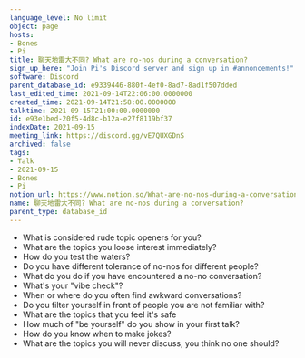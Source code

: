 ```yaml
---
language_level: No limit
object: page
hosts:
- Bones
- Pi
title: 聊天地雷大不同? What are no-nos during a conversation?
sign_up_here: "Join Pi's Discord server and sign up in #annoncements!"
software: Discord
parent_database_id: e9339446-880f-4ef0-8ad7-8ad1f507dded
last_edited_time: 2021-09-14T22:06:00.0000000
created_time: 2021-09-14T21:58:00.0000000
talktime: 2021-09-15T21:00:00.0000000
id: e93e1bed-20f5-4d8c-b12a-e27f8119bf37
indexDate: 2021-09-15
meeting_link: https://discord.gg/vE7QUXGDnS
archived: false
tags:
- Talk
- 2021-09-15
- Bones
- Pi
notion_url: https://www.notion.so/What-are-no-nos-during-a-conversation-e93e1bed20f54d8cb12ae27f8119bf37
name: 聊天地雷大不同? What are no-nos during a conversation?
parent_type: database_id
---
```



   - What is considered rude topic openers for you?
   - What are the topics you loose interest immediately?
   - How do you test the waters?
   - Do you have different tolerance of no-nos for different people?
   - What do you do if you have encountered a no-no conversation? 
   - What's your "vibe check"?
   - When or where do you often find awkward conversations?
   - Do you filter yourself in front of people you are not familiar with?
   - What are the topics that you feel it's safe
   - How much of "be yourself" do you show in your first talk?
   - How do you know when to make jokes?
   - What are the topics you will never discuss, you think no one should?









